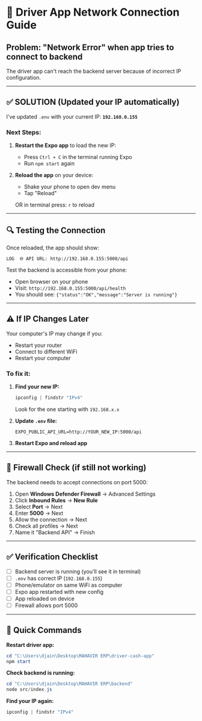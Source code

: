 # 📱 Driver App Network Connection Guide

## Problem: "Network Error" when app tries to connect to backend

The driver app can't reach the backend server because of incorrect IP configuration.

---

## ✅ **SOLUTION** (Updated your IP automatically)

I've updated `.env` with your current IP: **`192.168.0.155`**

### **Next Steps:**

1. **Restart the Expo app** to load the new IP:
   - Press `Ctrl + C` in the terminal running Expo
   - Run `npm start` again
   
2. **Reload the app** on your device:
   - Shake your phone to open dev menu
   - Tap "Reload"
   
   OR in terminal press: `r` to reload

---

## 🔍 **Testing the Connection**

Once reloaded, the app should show:
```
LOG  🌐 API URL: http://192.168.0.155:5000/api
```

Test the backend is accessible from your phone:
- Open browser on your phone
- Visit: `http://192.168.0.155:5000/api/health`
- You should see: `{"status":"OK","message":"Server is running"}`

---

## ⚠️ **If IP Changes Later**

Your computer's IP may change if you:
- Restart your router
- Connect to different WiFi
- Restart your computer

### To fix it:

1. **Find your new IP:**
   ```powershell
   ipconfig | findstr "IPv4"
   ```
   Look for the one starting with `192.168.x.x`

2. **Update `.env` file:**
   ```
   EXPO_PUBLIC_API_URL=http://YOUR_NEW_IP:5000/api
   ```

3. **Restart Expo and reload app**

---

## 🔐 **Firewall Check** (if still not working)

The backend needs to accept connections on port 5000:

1. Open **Windows Defender Firewall** → Advanced Settings
2. Click **Inbound Rules** → **New Rule**
3. Select **Port** → Next
4. Enter **5000** → Next
5. Allow the connection → Next
6. Check all profiles → Next
7. Name it "Backend API" → Finish

---

## ✅ **Verification Checklist**

- [ ] Backend server is running (you'll see it in terminal)
- [ ] `.env` has correct IP (`192.168.0.155`)
- [ ] Phone/emulator on same WiFi as computer
- [ ] Expo app restarted with new config
- [ ] App reloaded on device
- [ ] Firewall allows port 5000

---

## 📝 **Quick Commands**

**Restart driver app:**
```powershell
cd "C:\Users\djain\Desktop\MAHAVIR ERP\driver-cash-app"
npm start
```

**Check backend is running:**
```powershell
cd "C:\Users\djain\Desktop\MAHAVIR ERP\backend"
node src/index.js
```

**Find your IP again:**
```powershell
ipconfig | findstr "IPv4"
```
